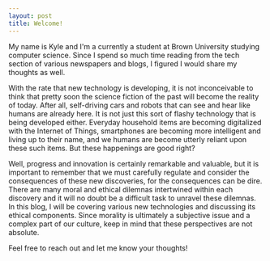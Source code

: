 ```yaml
---
layout: post
title: Welcome!
---
```

My name is Kyle and I'm a currently a student at Brown University studying computer science. Since I spend so much time reading from the tech section of various newspapers and blogs, I figured I would share my thoughts as well.

With the rate that new technology is developing, it is not inconceivable to think that pretty soon the science fiction of the past will become the reality of today. After all, self-driving cars and robots that can see and hear like humans are already here. It is not just this sort of flashy technology that is being developed either. Everyday household items are becoming digitalized with the Internet of Things, smartphones are becoming more intelligent and living up to their name, and we humans are become utterly reliant upon these such items. But these happenings are good right?

Well, progress and innovation is certainly remarkable and valuable, but it is important to remember that we must carefully regulate and consider the consequences of these new discoveries, for the consequences can be dire. There are many moral and ethical dilemnas intertwined within each discovery and it will no doubt be a difficult task to unravel these dilemnas. In this blog, I will be covering various new technologies and discussing its ethical components. Since morality is ultimately a subjective issue and a complex part of our culture, keep in mind that these perspectives are not absolute.

Feel free to reach out and let me know your thoughts!
